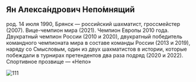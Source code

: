 ## Ян Алекса́ндрович Непо́мнящий 

род. 14 июля 1990, Брянск — российский шахматист, гроссмейстер (2007). Вице-чемпион мира (2021). Чемпион Европы 2010 года. Двукратный чемпион России (2010 и 2020), двукратный победитель командного чемпионата мира в составе команды России (2013 и 2019), наряду со Смысловым, один из двух шахматистов в истории, которые побеждали в турнирах претендентов два раза подряд (2020 и 2022). Спортивное прозвище — «Непо»

![111](https://user-images.githubusercontent.com/126264833/221426320-965f42b7-a070-4b39-8db3-24def98a023c.png)
